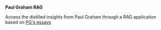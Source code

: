 **Paul Graham RAG**

Access the distilled insights from Paul Graham through a RAG application based on [PG's essays](https://paulgraham.com/articles.html)